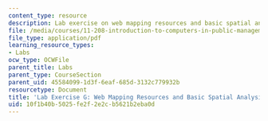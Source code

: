 ```yaml
---
content_type: resource
description: Lab exercise on web mapping resources and basic spatial analysis.
file: /media/courses/11-208-introduction-to-computers-in-public-management-ii-january-iap-2002/10f1b40b5025fe2f2e2cb5621b2eba0d_assignment07.pdf
file_type: application/pdf
learning_resource_types:
- Labs
ocw_type: OCWFile
parent_title: Labs
parent_type: CourseSection
parent_uid: 45584099-1d3f-6eaf-685d-3132c779932b
resourcetype: Document
title: 'Lab Exercise G: Web Mapping Resources and Basic Spatial Analysis'
uid: 10f1b40b-5025-fe2f-2e2c-b5621b2eba0d
---
```

